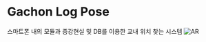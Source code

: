 # Gachon Log Pose
스마트폰 내의 모듈과 증강현실 및 DB를 이용한 교내 위치 찾는 시스템
<img src="https://heinemann9.github.io/assets/images/AR.png" alt="AR" />
